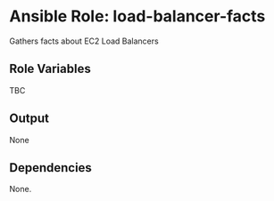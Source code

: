 Ansible Role: load-balancer-facts
=================================

Gathers facts about EC2 Load Balancers

Role Variables
--------------

TBC


Output
------

None

Dependencies
------------

None.
